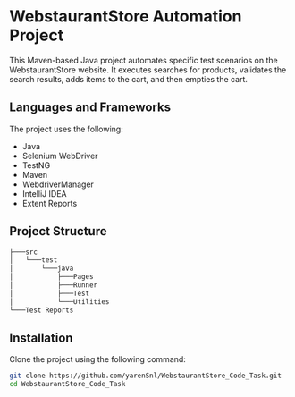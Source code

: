 # WebstaurantStore Automation Project

This Maven-based Java project automates specific test scenarios on the WebstaurantStore website. 
It executes searches for products, validates the search results, adds items to the cart, and then empties the cart.


 ## Languages and Frameworks

The project uses the following:

- Java
- Selenium WebDriver
- TestNG
- Maven
- WebdriverManager
- IntelliJ IDEA
- Extent Reports

## Project Structure
```bash
├───src
│   └───test
│       └───java
│           ├───Pages
│           ├───Runner
│           ├───Test
│           └───Utilities
└───Test Reports
```
 ## Installation

Clone the project using the following command:

```bash
git clone https://github.com/yarenSnl/WebstaurantStore_Code_Task.git
cd WebstaurantStore_Code_Task



